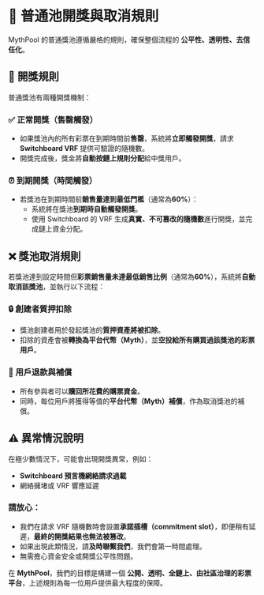 # 🎲 普通池開獎與取消規則

MythPool 的普通獎池遵循嚴格的規則，確保整個流程的 **公平性、透明性、去信任化**。

## 🎉 開獎規則

普通獎池有兩種開獎機制：

### ✅ 正常開獎（售罄觸發）

- 如果獎池內的所有彩票在到期時間前**售罄**，系統將**立即觸發開獎**，請求 **Switchboard VRF** 提供可驗證的隨機數。
- 開獎完成後，獎金將**自動按鏈上規則分配**給中獎用戶。

### ⏰ 到期開獎（時間觸發）

- 若獎池在到期時間前**銷售量達到最低門檻**（通常為**60%**）：
  - 系統將在獎池**到期時自動觸發開獎**。
  - 使用 Switchboard 的 VRF 生成**真實、不可篡改的隨機數**進行開獎，並完成鏈上資金分配。

## ❌ 獎池取消規則

若獎池達到設定時間但**彩票銷售量未達最低銷售比例**（通常為**60%**），系統將**自動取消該獎池**，並執行以下流程：

### 🔒 創建者質押扣除

- 獎池創建者用於發起獎池的**質押資產將被扣除**。
- 扣除的資產會被**轉換為平台代幣（Myth）**，並**空投給所有購買過該獎池的彩票用戶**。

### 💸 用戶退款與補償

- 所有參與者可以**贖回所花費的購票資金**。
- 同時，每位用戶將獲得等值的**平台代幣（Myth）補償**，作為取消獎池的補償。

## ⚠️ 異常情況說明

在極少數情況下，可能會出現開獎異常，例如：

- **Switchboard 預言機網絡請求過載**
- 網絡擁堵或 VRF 響應延遲

### 請放心：

- 我們在請求 VRF 隨機數時會設置**承諾插槽（commitment slot）**，即便稍有延遲，**最終的開獎結果也無法被篡改**。
- 如果出現此類情況，請**及時聯繫我們**，我們會第一時間處理。  
- 無需擔心資金安全或開獎公平性問題。

在 **MythPool**，我們的目標是構建一個 **公開、透明、全鏈上、由社區治理的彩票平台**，上述規則為每一位用戶提供最大程度的保障。